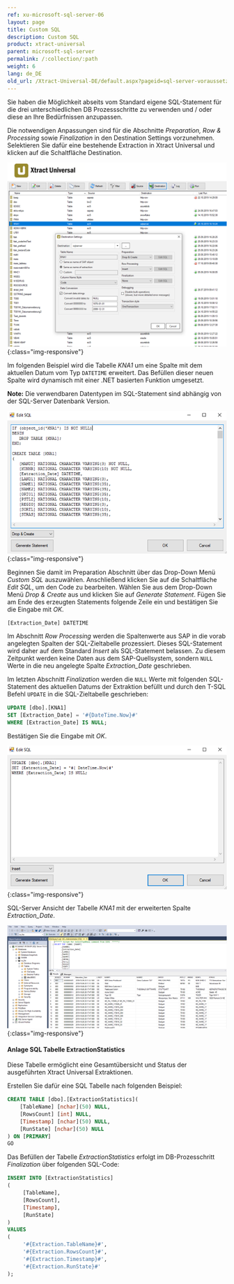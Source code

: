 ```yaml
---
ref: xu-microsoft-sql-server-06
layout: page
title: Custom SQL
description: Custom SQL
product: xtract-universal
parent: microsoft-sql-server
permalink: /:collection/:path
weight: 6
lang: de_DE
old_url: /Xtract-Universal-DE/default.aspx?pageid=sql-server-voraussetzungen
---
```


Sie haben die Möglichkeit abseits vom Standard eigene SQL-Statement für die drei unterschiedlichen DB Prozessschritte zu verwenden und / oder diese an Ihre Bedürfnissen anzupassen.

Die notwendigen Anpassungen sind für die Abschnitte *Preparation, Row & Processing* sowie *Finalization* in den Destination Settings vorzunehmen. 
Selektieren Sie dafür eine bestehende Extraction in Xtract Universal und klicken auf die Schaltfläche Destination.

![Destination-Settings](/img/content/destination_settings.png){:class="img-responsive"}

Im folgenden Beispiel wird die Tabelle *KNA1* um eine Spalte mit dem aktuellen Datum vom Typ `DATETIME` erweitert. 
Das Befüllen dieser neuen Spalte wird dynamisch mit einer .NET basierten Funktion umgesetzt. 

<div class="alert alert-warning">
  <i class="fas fa-exclamation"></i> <strong>Note:</strong> Die verwendbaren Datentypen im SQL-Statement sind abhängig von der SQL-Server Datenbank Version.
</div>

![Custom-SQL_Prep](/img/content/custom_sql_preparation_statement.png){:class="img-responsive"}

Beginnen Sie damit im Preparation Abschnitt über das Drop-Down Menü *Custom SQL* auszuwählen. Anschließend klicken Sie auf die Schaltfläche *Edit SQL*, um den Code zu bearbeiten.
Wählen Sie aus dem Drop-Down Menü *Drop & Create* aus und klicken Sie auf *Generate Statement*. Fügen Sie am Ende des erzeugten Statements folgende Zeile ein und bestätigen Sie die Eingabe mit *OK*. 

```sql
[Extraction_Date] DATETIME
```

Im Abschnitt *Row Processing* werden die Spaltenwerte aus SAP in die vorab angelegten Spalten der SQL-Zieltabelle prozessiert. Dieses SQL-Statement wird daher auf dem Standard *Insert* als SQL-Statement belassen. Zu diesem Zeitpunkt werden keine Daten aus dem SAP-Quellsystem, sondern `NULL` Werte in die neu angelegte Spalte *Extraction_Date* geschrieben.

Im letzten Abschnitt *Finalization* werden die `NULL` Werte mit folgenden SQL-Statement des aktuellen Datums der Extraktion befüllt und durch den T-SQL Befehl `UPDATE` in die SQL-Zieltabelle geschrieben: 

```sql
UPDATE [dbo].[KNA1] 
SET [Extraction_Date] = '#{DateTime.Now}#' 
WHERE [Extraction_Date] IS NULL; 
```

Bestätigen Sie die Eingabe mit *OK*. 

![Custom-SQL_Final](/img/content/custom_sql_finalization_statement.png){:class="img-responsive"}

SQL-Server Ansicht der Tabelle *KNA1* mit der erweiterten Spalte *Extraction_Date*.

![Custom_SQL_SQL_Server_Ausgabe](/img/content/sql_server_ansicht_extraction_date_spalte.png){:class="img-responsive"}

#### Anlage SQL Tabelle ExtractionStatistics

Diese Tabelle ermöglicht eine Gesamtübersicht und Status der ausgeführten Xtract Universal Extraktionen.

Erstellen Sie dafür eine SQL Tabelle nach folgenden Beispiel:

```sql
CREATE TABLE [dbo].[ExtractionStatistics](
	[TableName] [nchar](50) NULL,
	[RowsCount] [int] NULL,
	[Timestamp] [nchar](50) NULL,
	[RunState] [nchar](50) NULL
) ON [PRIMARY]
GO
```

Das Befüllen der Tabelle *ExtractionStatistics* erfolgt im DB-Prozesschritt *Finalization* über folgenden SQL-Code:

```sql
INSERT INTO [ExtractionStatistics]
(
     [TableName], 
     [RowsCount], 
     [Timestamp],
     [RunState]
)
VALUES
(
     '#{Extraction.TableName}#', 
     '#{Extraction.RowsCount}#',
     '#{Extraction.Timestamp}#',
     '#{Extraction.RunState}#'
);
```





